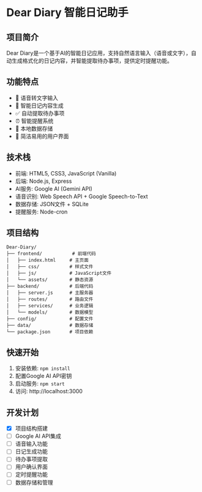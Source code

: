 # Dear Diary 智能日记助手

## 项目简介
Dear Diary是一个基于AI的智能日记应用，支持自然语言输入（语音或文字），自动生成格式化的日记内容，并智能提取待办事项，提供定时提醒功能。

## 功能特点
- 🎤 语音转文字输入
- 📝 智能日记内容生成
- ✅ 自动提取待办事项
- ⏰ 智能提醒系统
- 💾 本地数据存储
- 🎨 简洁易用的用户界面

## 技术栈
- 前端: HTML5, CSS3, JavaScript (Vanilla)
- 后端: Node.js, Express
- AI服务: Google AI (Gemini API)
- 语音识别: Web Speech API + Google Speech-to-Text
- 数据存储: JSON文件 + SQLite
- 提醒服务: Node-cron

## 项目结构
```
Dear-Diary/
├── frontend/           # 前端代码
│   ├── index.html     # 主页面
│   ├── css/           # 样式文件
│   ├── js/            # JavaScript文件
│   └── assets/        # 静态资源
├── backend/           # 后端代码
│   ├── server.js      # 主服务器
│   ├── routes/        # 路由文件
│   ├── services/      # 业务逻辑
│   └── models/        # 数据模型
├── config/            # 配置文件
├── data/              # 数据存储
└── package.json       # 项目依赖
```

## 快速开始
1. 安装依赖: `npm install`
2. 配置Google AI API密钥
3. 启动服务: `npm start`
4. 访问: http://localhost:3000

## 开发计划
- [x] 项目结构搭建
- [ ] Google AI API集成
- [ ] 语音输入功能
- [ ] 日记生成功能
- [ ] 待办事项提取
- [ ] 用户确认界面
- [ ] 定时提醒功能
- [ ] 数据存储和管理